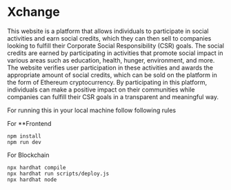 # Xchange

This website is a platform that allows individuals to participate in social activities and earn social credits, which they can then sell to companies looking to fulfill their Corporate Social Responsibility (CSR) goals. The social credits are earned by participating in activities that promote social impact in various areas such as education, health, hunger, environment, and more. The website verifies user participation in these activities and awards the appropriate amount of social credits, which can be sold on the platform in the form of Ethereum cryptocurrency. By participating in this platform, individuals can make a positive impact on their communities while companies can fulfill their CSR goals in a transparent and meaningful way.

For running this in your local machine follow following rules

For **Frontend
```shell
npm install
npm run dev
```
For Blockchain
```shell
npx hardhat compile
npx hardhat run scripts/deploy.js
npx hardhat node
```
